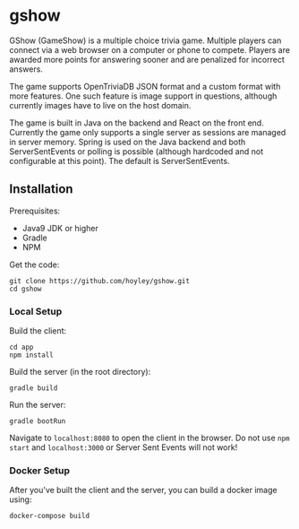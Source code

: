 # gshow

GShow (GameShow) is a multiple choice trivia game. Multiple players can connect via a web browser on a computer or phone
to compete. Players are awarded more points for answering sooner and are penalized for incorrect answers.

The game supports OpenTriviaDB JSON format and a custom format with more features. One such feature is image support in 
questions, although currently images have to live on the host domain.

The game is built in Java on the backend and React on the front end. Currently the game only supports a single server as
sessions are managed in server memory. Spring is used on the Java backend and both ServerSentEvents or polling is 
possible (although hardcoded and not configurable at this point). The default is ServerSentEvents.

## Installation

Prerequisites:
- Java9 JDK or higher
- Gradle
- NPM

Get the code:
```
git clone https://github.com/hoyley/gshow.git
cd gshow
```

### Local Setup

Build the client:
```
cd app
npm install
```

Build the server (in the root directory):
``` 
gradle build
```

Run the server:
```
gradle bootRun
```

Navigate to `localhost:8080` to open the client in the browser. Do not use `npm start` and `localhost:3000` or Server 
Sent Events will not work!


### Docker Setup
After you've built the client and the server, you can build a docker image using:
```
docker-compose build
```




